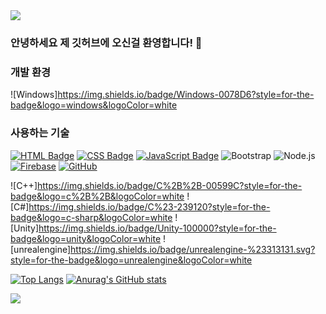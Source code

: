 <img src="https://capsule-render.vercel.app/api?type=waving&color=BDBDC8&height=150&section=header" />

### 안녕하세요 제 깃허브에 오신걸 환영합니다! 👋

### 개발 환경
![Windows]https://img.shields.io/badge/Windows-0078D6?style=for-the-badge&logo=windows&logoColor=white

### 사용하는 기술
[![HTML Badge](https://img.shields.io/badge/HTML-E34F26?style=for-the-badge&logo=html5&logoColor=white)](https://www.w3.org/html/)
[![CSS Badge](https://img.shields.io/badge/CSS-1572B6?style=for-the-badge&logo=css3&logoColor=white)](https://www.w3.org/Style/CSS/)
[![JavaScript Badge](https://img.shields.io/badge/JavaScript-F7DF1E?style=for-the-badge&logo=JavaScript&logoColor=white)](https://developer.mozilla.org/en-US/docs/Web/JavaScript)
![Bootstrap](https://img.shields.io/badge/Bootstrap-563D7C?style=for-the-badge&logo=bootstrap&logoColor=white)
![Node.js](https://img.shields.io/badge/Node.js-43853D?style=for-the-badge&logo=node.js&logoColor=white)
[![Firebase](https://img.shields.io/badge/Firebase-FFCA28?style=for-the-badge&logo=Firebase&logoColor=white)](https://firebase.google.com/)
[![GitHub](https://img.shields.io/badge/GitHub-100000?style=for-the-badge&logo=github&logoColor=white)](https://github.com/)

![C++]https://img.shields.io/badge/C%2B%2B-00599C?style=for-the-badge&logo=c%2B%2B&logoColor=white
![C#]https://img.shields.io/badge/C%23-239120?style=for-the-badge&logo=c-sharp&logoColor=white
![Unity]https://img.shields.io/badge/Unity-100000?style=for-the-badge&logo=unity&logoColor=white
![unrealengine]https://img.shields.io/badge/unrealengine-%23313131.svg?style=for-the-badge&logo=unrealengine&logoColor=white


[![Top Langs](https://github-readme-stats.vercel.app/api/top-langs/?username=KR-EGOIST)](https://github.com/anuraghazra/github-readme-stats)
[![Anurag's GitHub stats](https://github-readme-stats.vercel.app/api?username=KR-EGOIST)](https://github.com/anuraghazra/github-readme-stats)

<img src="https://capsule-render.vercel.app/api?type=waving&color=BDBDC8&height=150&section=footer" />



<!--
**KR-EGOIST/KR-EGOIST** is a ✨ _special_ ✨ repository because its `README.md` (this file) appears on your GitHub profile.

Here are some ideas to get you started:

- 🔭 I’m currently working on ...
- 🌱 I’m currently learning ...
- 👯 I’m looking to collaborate on ...
- 🤔 I’m looking for help with ...
- 💬 Ask me about ...
- 📫 How to reach me: ...
- 😄 Pronouns: ...
- ⚡ Fun fact: ...
-->
